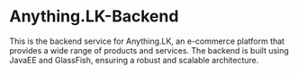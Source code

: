 # Anything.LK-Backend
This is the backend service for Anything.LK, an e-commerce platform that provides a wide range of products and services. The backend is built using JavaEE and GlassFish, ensuring a robust and scalable architecture.
